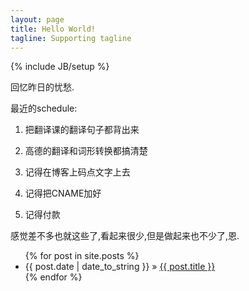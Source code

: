 ```yaml
---
layout: page
title: Hello World!
tagline: Supporting tagline
---
```

{% include JB/setup %}

回忆昨日的忧愁.

最近的schedule:

1. 把翻译课的翻译句子都背出来

1. 高德的翻译和词形转换都搞清楚

3. 记得在博客上码点文字上去

1. 记得把CNAME加好

1. 记得付款

感觉差不多也就这些了,看起来很少,但是做起来也不少了,恩.

<ul class="posts">
  {% for post in site.posts %}
    <li><span>{{ post.date | date_to_string }}</span> &raquo; <a href="{{ BASE_PATH }}{{ post.url }}">{{ post.title }}</a></li>
  {% endfor %}
</ul>
